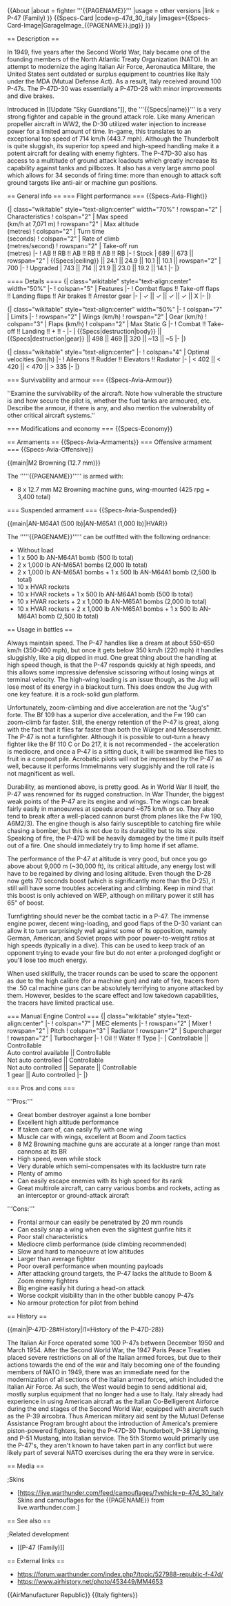 {{About
|about = fighter '''{{PAGENAME}}'''
|usage = other versions
|link = P-47 (Family)
}}
{{Specs-Card
|code=p-47d_30_italy
|images={{Specs-Card-Image|GarageImage_{{PAGENAME}}.jpg}}
}}

== Description ==
<!-- ''In the description, the first part should be about the history of and the creation and combat usage of the aircraft, as well as its key features. In the second part, tell the reader about the aircraft in the game. Insert a screenshot of the vehicle, so that if the novice player does not remember the vehicle by name, he will immediately understand what kind of vehicle the article is talking about.'' -->

In 1949, five years after the Second World War, Italy became one of the founding members of the North Atlantic Treaty Organization (NATO). In an attempt to modernize the aging Italian Air Force, Aeronautica Militare, the United States sent outdated or surplus equipment to countries like Italy under the MDA (Mutual Defense Act). As a result, Italy received around 100 P-47s. The P-47D-30 was essentially a P-47D-28 with minor improvements and dive brakes.

Introduced in [[Update "Sky Guardians"]], the '''{{Specs|name}}''' is a very strong fighter and capable in the ground attack role. Like many American propeller aircraft in WW2, the D-30 utilized water injection to increase power for a limited amount of time. In-game, this translates to an exceptional top speed of 714 km/h (443.7 mph). Although the Thunderbolt is quite sluggish, its superior top speed and high-speed handling make it a potent aircraft for dealing with enemy fighters. The P-47D-30 also has access to a multitude of ground attack loadouts which greatly increase its capability against tanks and pillboxes. It also has a very large ammo pool which allows for 34 seconds of firing time: more than enough to attack soft ground targets like anti-air or machine gun positions.

== General info ==
=== Flight performance ===
{{Specs-Avia-Flight}}
<!-- ''Describe how the aircraft behaves in the air. Speed, manoeuvrability, acceleration and allowable loads - these are the most important characteristics of the vehicle.'' -->

{| class="wikitable" style="text-align:center" width="70%"
! rowspan="2" | Characteristics
! colspan="2" | Max speed<br>(km/h at 7,071 m)
! rowspan="2" | Max altitude<br>(metres)
! colspan="2" | Turn time<br>(seconds)
! colspan="2" | Rate of climb<br>(metres/second)
! rowspan="2" | Take-off run<br>(metres)
|-
! AB !! RB !! AB !! RB !! AB !! RB
|-
! Stock
| 689 || 673 || rowspan="2" | {{Specs|ceiling}} || 24.1 || 24.9 || 10.1 || 10.1 || rowspan="2" | 700
|-
! Upgraded
| 743 || 714 || 21.9 || 23.0 || 19.2 || 14.1
|-
|}

==== Details ====
{| class="wikitable" style="text-align:center" width="50%"
|-
! colspan="5" | Features
|-
! Combat flaps !! Take-off flaps !! Landing flaps !! Air brakes !! Arrestor gear
|-
| ✓ || ✓ || ✓ || ✓ || X     <!-- ✓ -->
|-
|}

{| class="wikitable" style="text-align:center" width="50%"
|-
! colspan="7" | Limits
|-
! rowspan="2" | Wings (km/h)
! rowspan="2" | Gear (km/h)
! colspan="3" | Flaps (km/h)
! colspan="2" | Max Static G
|-
! Combat !! Take-off !! Landing !! + !! -
|-
| {{Specs|destruction|body}} || {{Specs|destruction|gear}} || 498 || 469 || 320 || ~13 || ~5
|-
|}

{| class="wikitable" style="text-align:center"
|-
! colspan="4" | Optimal velocities (km/h)
|-
! Ailerons !! Rudder !! Elevators !! Radiator
|-
| < 402 || < 420 || < 470 || > 335
|-
|}

=== Survivability and armour ===
{{Specs-Avia-Armour}}
<!-- ''Examine the survivability of the aircraft. Note how vulnerable the structure is and how secure the pilot is, whether the fuel tanks are armoured, etc. Describe the armour, if there is any, and also mention the vulnerability of other critical aircraft systems.'' -->
''Examine the survivability of the aircraft. Note how vulnerable the structure is and how secure the pilot is, whether the fuel tanks are armoured, etc. Describe the armour, if there is any, and also mention the vulnerability of other critical aircraft systems.''

=== Modifications and economy ===
{{Specs-Economy}}

== Armaments ==
{{Specs-Avia-Armaments}}
=== Offensive armament ===
{{Specs-Avia-Offensive}}
<!-- ''Describe the offensive armament of the aircraft, if any. Describe how effective the cannons and machine guns are in a battle, and also what belts or drums are better to use. If there is no offensive weaponry, delete this subsection.'' -->
{{main|M2 Browning (12.7 mm)}}

The '''''{{PAGENAME}}''''' is armed with:

* 8 x 12.7 mm M2 Browning machine guns, wing-mounted (425 rpg = 3,400 total)

=== Suspended armament ===
{{Specs-Avia-Suspended}}
<!-- ''Describe the aircraft's suspended armament: additional cannons under the wings, bombs, rockets and torpedoes. This section is especially important for bombers and attackers. If there is no suspended weaponry remove this subsection.'' -->
{{main|AN-M64A1 (500 lb)|AN-M65A1 (1,000 lb)|HVAR}}

The '''''{{PAGENAME}}''''' can be outfitted with the following ordnance:

* Without load
* 1 x 500 lb AN-M64A1 bomb (500 lb total)
* 2 x 1,000 lb AN-M65A1 bombs (2,000 lb total)
* 2 x 1,000 lb AN-M65A1 bombs + 1 x 500 lb AN-M64A1 bomb (2,500 lb total)
* 10 x HVAR rockets
* 10 x HVAR rockets + 1 x 500 lb AN-M64A1 bomb (500 lb total)
* 10 x HVAR rockets + 2 x 1,000 lb AN-M65A1 bombs (2,000 lb total)
* 10 x HVAR rockets + 2 x 1,000 lb AN-M65A1 bombs + 1 x 500 lb AN-M64A1 bomb (2,500 lb total)

== Usage in battles ==
<!-- ''Describe the tactics of playing in the aircraft, the features of using aircraft in a team and advice on tactics. Refrain from creating a "guide" - do not impose a single point of view, but instead, give the reader food for thought. Examine the most dangerous enemies and give recommendations on fighting them. If necessary, note the specifics of the game in different modes (AB, RB, SB).'' -->

Always maintain speed. The P-47 handles like a dream at about 550-650 km/h (350-400 mph), but once it gets below 350 km/h (220 mph) it handles sluggishly, like a pig dipped in mud. One great thing about the handling at high speed though, is that the P-47 responds quickly at high speeds, and this allows some impressive defensive scissoring without losing wings at terminal velocity. The high-wing loading is an issue though, as the Jug will lose most of its energy in a blackout turn. This does endow the Jug with one key feature. it is a rock-solid gun platform.

Unfortunately, zoom-climbing and dive acceleration are not the "Jug's" forte. The Bf 109 has a superior dive acceleration, and the Fw 190 can zoom-climb far faster. Still, the energy retention of the P-47 is great, along with the fact that it flies far faster than both the Würger and Messerschmitt. The P-47 is not a turnfighter. Although it is possible to out-turn a heavy fighter like the Bf 110 C or Do 217, it is not recommended - the acceleration is mediocre, and once a P-47 is a sitting duck, it will be swarmed like flies to fruit in a compost pile. Acrobatic pilots will not be impressed by the P-47 as well, because it performs Immelmanns very sluggishly and the roll rate is not magnificent as well.

Durability, as mentioned above, is pretty good. As in World War II itself, the P-47 was renowned for its rugged construction. In War Thunder, the biggest weak points of the P-47 are its engine and wings. The wings can break fairly easily in manoeuvres at speeds around ~675 km/h or so. They also tend to break after a well-placed cannon burst (from planes like the Fw 190, A6M2/3). The engine though is also fairly susceptible to catching fire while chasing a bomber, but this is not due to its durability but to its size. Speaking of fire, the P-47D will be heavily damaged by the time it pulls itself out of a fire. One should immediately try to limp home if set aflame.

The performance of the P-47 at altitude is very good, but once you go above about 9,000 m (~30,000 ft), its critical altitude, any energy lost will have to be regained by diving and losing altitude. Even though the D-28 now gets 70 seconds boost (which is significantly more than the D-25), it still will have some troubles accelerating and climbing. Keep in mind that this boost is only achieved on WEP, although on military power it still has 65" of boost.

Turnfighting should never be the combat tactic in a P-47. The immense engine power, decent wing-loading, and good flaps of the D-30 variant can allow it to turn surprisingly well against some of its opposition, namely German, American, and Soviet props with poor power-to-weight ratios at high speeds (typically in a dive). This can be used to keep track of an opponent trying to evade your fire but do not enter a prolonged dogfight or you'll lose too much energy.

When used skillfully, the tracer rounds can be used to scare the opponent as due to the high calibre (for a machine gun) and rate of fire, tracers from the .50 cal machine guns can be absolutely terrifying to anyone attacked by them. However, besides to the scare effect and low takedown capabilities, the tracers have limited practical use.

=== Manual Engine Control ===
{| class="wikitable" style="text-align:center"
|-
! colspan="7" | MEC elements
|-
! rowspan="2" | Mixer
! rowspan="2" | Pitch
! colspan="3" | Radiator
! rowspan="2" | Supercharger
! rowspan="2" | Turbocharger
|-
! Oil !! Water !! Type
|-
| Controllable || Controllable<br>Auto control available || Controllable<br>Not auto controlled || Controllable<br>Not auto controlled || Separate || Controllable<br>1 gear || Auto controlled
|-
|}

=== Pros and cons ===
<!-- ''Summarise and briefly evaluate the vehicle in terms of its characteristics and combat effectiveness. Mark its pros and cons in the bulleted list. Try not to use more than 6 points for each of the characteristics. Avoid using categorical definitions such as "bad", "good" and the like - use substitutions with softer forms such as "inadequate" and "effective".'' -->

'''Pros:'''

* Great bomber destroyer against a lone bomber
* Excellent high altitude performance
* If taken care of, can easily fly with one wing
* Muscle car with wings, excellent at Boom and Zoom tactics
* 8 M2 Browning machine guns are accurate at a longer range than most cannons at its BR
* High speed, even while stock
* Very durable which semi-compensates with its lacklustre turn rate
* Plenty of ammo
* Can easily escape enemies with its high speed for its rank
* Great multirole aircraft, can carry various bombs and rockets, acting as an interceptor or ground-attack aircraft

'''Cons:'''

* Frontal armour can easily be penetrated by 20 mm rounds
* Can easily snap a wing when even the slightest gunfire hits it
* Poor stall characteristics
* Mediocre climb performance (side climbing recommended)
* Slow and hard to manoeuvre at low altitudes
* Larger than average fighter
* Poor overall performance when mounting payloads
* After attacking ground targets, the P-47 lacks the altitude to Boom & Zoom enemy fighters
* Big engine easily hit during a head-on attack
* Worse cockpit visibility than in the other bubble canopy P-47s
* No armour protection for pilot from behind

== History ==
<!-- ''Describe the history of the creation and combat usage of the aircraft in more detail than in the introduction. If the historical reference turns out to be too long, take it to a separate article, taking a link to the article about the vehicle and adding a block "/History" (example: <nowiki>https://wiki.warthunder.com/(Vehicle-name)/History</nowiki>) and add a link to it here using the <code>main</code> template. Be sure to reference text and sources by using <code><nowiki><ref></ref></nowiki></code>, as well as adding them at the end of the article with <code><nowiki><references /></nowiki></code>. This section may also include the vehicle's dev blog entry (if applicable) and the in-game encyclopedia description (under <code><nowiki>=== In-game description ===</nowiki></code>, also if applicable).'' -->
{{main|P-47D-28#History|l1=History of the P-47D-28}}

The Italian Air Force operated some 100 P-47s between December 1950 and March 1954. After the Second World War, the 1947 Paris Peace Treaties placed severe restrictions on all of the Italian armed forces, but due to their actions towards the end of the war and Italy becoming one of the founding members of NATO in 1949, there was an immediate need for the modernization of all sections of the Italian armed forces, which included the Italian Air Force. As such, the West would begin to send additional aid, mostly surplus equipment that no longer had a use to Italy. Italy already had experience in using American aircraft as the Italian Co-Belligerent Airforce during the end stages of the Second World War, equipped with aircraft such as the P-39 aircobra. Thus American military aid sent by the Mutual Defense Assistance Program brought about the introduction of America's premiere piston-powered fighters, being the P-47D-30 Thunderbolt, P-38 Lightning, and P-51 Mustang, into Italian service. The 5th Stormo would primarily use the P-47's, they aren't known to have taken part in any conflict but were likely part of several NATO exercises during the era they were in service.

== Media ==
<!-- ''Excellent additions to the article would be video guides, screenshots from the game, and photos.'' -->

;Skins

* [https://live.warthunder.com/feed/camouflages/?vehicle=p-47d_30_italy Skins and camouflages for the {{PAGENAME}} from live.warthunder.com.]

== See also ==
<!-- ''Links to the articles on the War Thunder Wiki that you think will be useful for the reader, for example:''
* ''reference to the series of the aircraft;''
* ''links to approximate analogues of other nations and research trees.'' -->

;Related development

* [[P-47 (Family)]]

== External links ==
<!-- ''Paste links to sources and external resources, such as:''
* ''topic on the official game forum;''
* ''other literature.'' -->

* https://forum.warthunder.com/index.php?/topic/527988-republic-f-47d/
* https://www.airhistory.net/photo/453449/MM4653

{{AirManufacturer Republic}}
{{Italy fighters}}